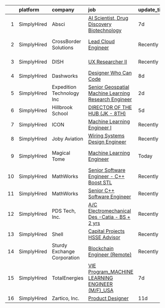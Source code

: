 

|    | platform    | company                     | job                                                                                                                                                                  | update_time   | location             |
|---:|:------------|:----------------------------|:---------------------------------------------------------------------------------------------------------------------------------------------------------------------|:--------------|:---------------------|
|  1 | SimplyHired | Absci                       | [AI Scientist, Drug Discovery Biotechnology](https://www.simplyhired.com/job/KMFWpoy9NjV1xeWhGW3vwMmwSyd6sYPYcjKCkGNxNExwdx9SIlxFhg?q=generative+engineer)           | 7d            | Vancouver, WA        |
|  2 | SimplyHired | CrossBorder Solutions       | [Lead Cloud Engineer](https://www.simplyhired.com/job/NhKRx4eVG-uyW8lhqtMFjrOFQCe15r260MJ-j3NZsQj_QXGdn91nHg?q=generative+engineer)                                  | Recently      | Saint Petersburg, FL |
|  3 | SimplyHired | DISH                        | [UX Researcher II](https://www.simplyhired.com/job/zTH6hbdz28QSwbakVhglIaxC64YyN6CqRJUjWUS7jiehXjcZOi4wJQ?q=generative+engineer)                                     | Recently      | Englewood, CO        |
|  4 | SimplyHired | Dashworks                   | [Designer Who Can Code](https://www.simplyhired.com/job/AV_TnrfNe-ywQ7MYZWptEFlC0njhqby2Q9NSd_Y5ufaesZ017uT4NQ?q=generative+engineer)                                | 8d            | Remote +1 location   |
|  5 | SimplyHired | Expedition Technology Inc   | [Senior Geospatial Machine Learning Research Engineer](https://www.simplyhired.com/job/kxEEepuSM-POZ91R-0TcNxnF-l3HUBvFPcUlHp6D7SXSj4qI5ZVxhg?q=generative+engineer) | 2d            | Washington, VA       |
|  6 | SimplyHired | Hillbrook School            | [DIRECTOR OF THE HUB (JK - 8TH)](https://www.simplyhired.com/job/pvz9U7OqNjKTMHx03p27qjH-baBmILHZvAFkWkc2OgDnpp_EdHBk-g?q=generative+engineer)                       | 5d            | Los Gatos, CA        |
|  7 | SimplyHired | ICON                        | [Machine Learning Engineer I](https://www.simplyhired.com/job/oaYXmGgbWRM6hcR2ZLnqmW0Ps7vgouxeMHmZHwq3tSFYK8T4ksEpKg?q=generative+engineer)                          | Recently      | Austin, TX           |
|  8 | SimplyHired | Joby Aviation               | [Wiring Systems Design Engineer](https://www.simplyhired.com/job/6d8NmxhUjNvSc1gqZ73DGNquJW2c6AUwS5XQquWE-xJ5UHQAjOrm_Q?q=generative+engineer)                       | Recently      | Santa Cruz, CA       |
|  9 | SimplyHired | Magical Tome                | [Machine Learning Engineer](https://www.simplyhired.com/job/8hnfwUDWakW-_VJBoH8afjvi4COFVbwrtwVf9BTd9NkSKwuqXqrX5g?q=generative+engineer)                            | Today         | San Francisco, CA    |
| 10 | SimplyHired | MathWorks                   | [Senior Software Engineer - C++ Boost STL](https://www.simplyhired.com/job/V1kucpOsE3Tvo4eoS9um2K7yGKf97jaR2FypeSImETT5G7UKsclOsg?q=generative+engineer)             | Recently      | Natick, MA           |
| 11 | SimplyHired | MathWorks                   | [Senior C++ Software Engineer](https://www.simplyhired.com/job/dwdXkE_8ssH1Zc0i2plZZdy24kyOQHJkNZ4que5g_8RpYUe97rqkAw?q=generative+engineer)                         | Recently      | Natick, MA           |
| 12 | SimplyHired | PDS Tech, Inc.              | [A/C Electromechanical Des -Catia - BS + 2 yrs](https://www.simplyhired.com/job/MIx86DWr6OeYP5FiyHaMp64bb0Bdd0X5nyCdVRG5Cg0NguXmBzjMRQ?q=generative+engineer)        | Recently      | Santa Cruz, CA       |
| 13 | SimplyHired | Shell                       | [Capital Projects HSSE Advisor](https://www.simplyhired.com/job/DmJFuMAuFTcAh6ILI6GbxJG1vtIHqMP-9W9OauuQ1dzX7E7M5xAN7A?q=generative+engineer)                        | Recently      | Galena Park, TX      |
| 14 | SimplyHired | Sturdy Exchange Corporation | [Blockchain Engineer (Remote)](https://www.simplyhired.com/job/Hpr4NleclmbTKEeKavqdKlrN5-NCBT_NUdopMAGgXpFE0rmyleAqYA?q=generative+engineer)                         | Recently      | Remote               |
| 15 | SimplyHired | TotalEnergies               | [VIE Program_MACHINE LEARNING ENGINEER (M/F)_USA](https://www.simplyhired.com/job/1IGC8gnbEk_2oMLKU987-c2fyVz8OB0iTI14yrhvlkBbJ2yn2bQhIg?q=generative+engineer)      | 7d            | Houston, TX          |
| 16 | SimplyHired | Zartico, Inc.               | [Product Designer](https://www.simplyhired.com/job/5B-wy9egwpbkc7SZRH1vZS_C0IVpEFP3vQw-sYn_KPAIaBxbnG6gAg?q=generative+engineer)                                     | 11d           | Remote               |